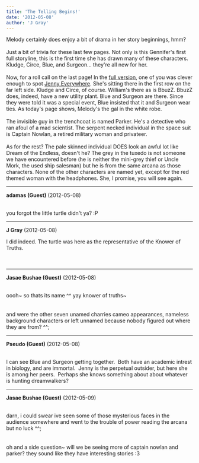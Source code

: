 ```yaml
---
title: 'The Telling Begins!'
date: '2012-05-08'
author: 'J Gray'
---
```


Melody certainly does enjoy a bit of drama in her story beginnings, hmm?<br><br>Just a bit of trivia for these last few pages. Not only is this Gennifer's first full storyline, this is the first time she has drawn many of these characters. Kludge, Circe, Blue, and Surgeon... they're all new for her.<br><br>Now, for a roll call on the last page! In the <a name="" target="_blank" classname="" class="" href="http://mysteriesofthearcana.com/templates/main/images/305full.jpg">full version</a>, one of you was clever enough to spot <a name="" target="_blank" classname="" class="" href="http://theshifterarchive.com/whois/">Jenny Everywhere</a>. She's sitting there in the first row on the far left side. Kludge and Circe, of course. William's there as is BbuzZ. BbuzZ does, indeed, have a new utility plant. Blue and Surgeon are there. Since they were told it was a special event, Blue insisted that it and Surgeon wear ties. As today's page shows, Melody's the gal in the white robe.<br><br>The invisible guy in the trenchcoat is named Parker. He's a detective who ran afoul of a mad scientist. The serpent necked individual in the space suit is Captain Nowlan, a retired military woman and privateer. <br><br>As for the rest? The pale skinned individual DOES look an awful lot like Dream of the Endless, doesn't he? The grey in the tuxedo is not someone we have encountered before (he is neither the mini-grey thief or Uncle Mork, the used ship salesman) but he is from the same arcana as those characters. None of the other characters are named yet, except for the red themed woman with the headphones. She, I promise, you will see again.<br>

---
**adamas (Guest)** (2012-05-08)

<br> you forgot the little turtle didn't ya? :P<br>

---
**J Gray** (2012-05-08)

I did indeed. The turtle was here as the representative of the Knower of Truths.<br><br><br>

---
**Jasae Bushae (Guest)** (2012-05-08)

<br> oooh~ so thats its name ^^ yay knower of truths~
<br>
<br>
<br>and were the other seven unamed charries cameo appearances, nameless background characters or left unnamed because nobody figured out where they are from? ^^;

---
**Pseudo (Guest)** (2012-05-08)

<br> I can see Blue and Surgeon getting together.&nbsp; Both have an academic intrest in biology, and are immortal.&nbsp; Jenny is the perpetual outsider, but here she is among her peers.&nbsp; Perhaps she knows something about about whatever is hunting dreamwalkers?<br>

---
**Jasae Bushae (Guest)** (2012-05-09)

<br> darn, i could swear ive seen some of those mysterious faces in the audience somewhere and went to the trouble of power reading the arcana but no luck ^^; 
<br>
<br>
<br>oh and a side question~ will we be seeing more of captain nowlan and parker? they sound like they have interesting stories :3

